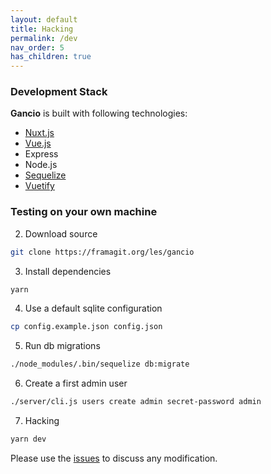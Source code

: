 ```yaml
---
layout: default
title: Hacking
permalink: /dev
nav_order: 5
has_children: true
---
```


### Development Stack

**Gancio** is built with following technologies:

- [Nuxt.js](https://nuxtjs.org/)
- [Vue.js](https://vuejs.org/)
- Express
- Node.js
- [Sequelize](https://sequelize.org/)
- [Vuetify](https://vuetifyjs.com/)

### Testing on your own machine

2. Download source
```bash
git clone https://framagit.org/les/gancio
```

3. Install dependencies
```bash
yarn
```

4. Use a default sqlite configuration
```bash
cp config.example.json config.json
```

5. Run db migrations
```bash
./node_modules/.bin/sequelize db:migrate
```

6. Create a first admin user  

```bash
./server/cli.js users create admin secret-password admin
```


7. Hacking
```bash
yarn dev
```

Please use the [issues](https://framagit.org/les/gancio/-/issues) to discuss any modification.
